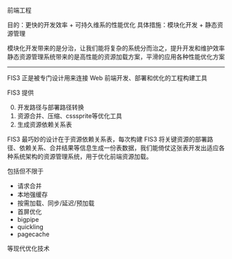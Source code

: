 

前端工程

目的：更快的开发效率 + 可持久维系的性能优化
具体措施：模块化开发 + 静态资源管理

模块化开发带来的是分治，让我们能将复杂的系统分而治之，提升开发和维护效率
静态资源管理系统带来的是高性能的资源加载方案，平滑的应用各种性能优化方案

----

FIS3 正是被专门设计用来连接 Web 前端开发、部署和优化的工程构建工具

FIS3 提供

0. 开发路径与部署路径转换
0. 资源合并、压缩、csssprite等优化工具
0. 生成资源依赖关系表

FIS3 最巧妙的设计在于资源依赖关系表，每次构建 FIS3 将关键资源的部署路径、依赖关系、合并结果等信息生成一份表数据，我们能倚仗这张表开发出适应各种系统架构的资源管理系统，用于优化前端资源加载。

包括但不限于

- 请求合并
- 本地强缓存
- 按需加载、同步/延迟/预加载
- 首屏优化
- bigpipe
- quickling
- pagecache

等现代优化技术